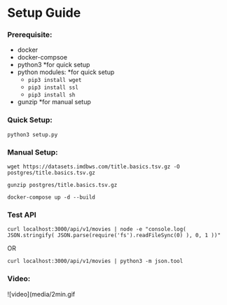 # Setup Guide

### Prerequisite:
- docker
- docker-compsoe
- python3 *for quick setup
- python modules: *for quick setup
  - ```pip3 install wget```
  - ```pip3 install ssl```
  - ```pip3 install sh```
- gunzip *for manual setup

### Quick Setup:
```shell
python3 setup.py
```

### Manual Setup:
```shell
wget https://datasets.imdbws.com/title.basics.tsv.gz -O postgres/title.basics.tsv.gz

gunzip postgres/title.basics.tsv.gz

docker-compose up -d --build
```
### Test API
```shell
curl localhost:3000/api/v1/movies | node -e "console.log( JSON.stringify( JSON.parse(require('fs').readFileSync(0) ), 0, 1 ))"
```
OR
```shell
curl localhost:3000/api/v1/movies | python3 -m json.tool  
```

### Video:
![video](media/2min.gif